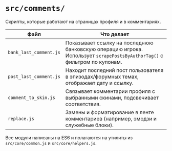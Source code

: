 # `src/comments/`

Скрипты, которые работают на страницах профиля и в комментариях.

| Файл | Что делает |
|------|------------|
| `bank_last_comment.js` | Показывает ссылку на последнюю банковскую операцию игрока. Использует `scrapePostsByAuthorTag()` с фильтром по купонам. |
| `post_last_comment.js` | Находит последний пост пользователя в эпизодах/форумных темах, отображает дату и ссылку. |
| `comment_to_skin.js` | Связывает комментарии профиля с выбранными скинами, подсвечивает соответствия. |
| `replace.js` | Замены и форматирование в ленте комментариев (например, эмодзи и служебные блоки). |

Все модули написаны на ES6 и полагаются на утилиты из `src/core/common.js` и `src/core/helpers.js`.

